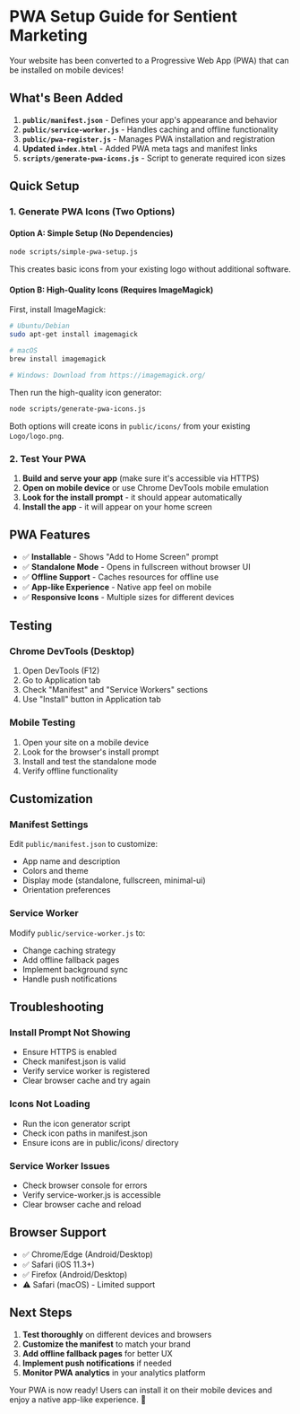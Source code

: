 # PWA Setup Guide for Sentient Marketing

Your website has been converted to a Progressive Web App (PWA) that can be installed on mobile devices!

## What's Been Added

1. **`public/manifest.json`** - Defines your app's appearance and behavior
2. **`public/service-worker.js`** - Handles caching and offline functionality  
3. **`public/pwa-register.js`** - Manages PWA installation and registration
4. **Updated `index.html`** - Added PWA meta tags and manifest links
5. **`scripts/generate-pwa-icons.js`** - Script to generate required icon sizes

## Quick Setup

### 1. Generate PWA Icons (Two Options)

#### Option A: Simple Setup (No Dependencies)
```bash
node scripts/simple-pwa-setup.js
```
This creates basic icons from your existing logo without additional software.

#### Option B: High-Quality Icons (Requires ImageMagick)
First, install ImageMagick:
```bash
# Ubuntu/Debian
sudo apt-get install imagemagick

# macOS
brew install imagemagick

# Windows: Download from https://imagemagick.org/
```

Then run the high-quality icon generator:
```bash
node scripts/generate-pwa-icons.js
```

Both options will create icons in `public/icons/` from your existing `Logo/logo.png`.

### 2. Test Your PWA

1. **Build and serve your app** (make sure it's accessible via HTTPS)
2. **Open on mobile device** or use Chrome DevTools mobile emulation
3. **Look for the install prompt** - it should appear automatically
4. **Install the app** - it will appear on your home screen

## PWA Features

- ✅ **Installable** - Shows "Add to Home Screen" prompt
- ✅ **Standalone Mode** - Opens in fullscreen without browser UI
- ✅ **Offline Support** - Caches resources for offline use
- ✅ **App-like Experience** - Native app feel on mobile
- ✅ **Responsive Icons** - Multiple sizes for different devices

## Testing

### Chrome DevTools (Desktop)
1. Open DevTools (F12)
2. Go to Application tab
3. Check "Manifest" and "Service Workers" sections
4. Use "Install" button in Application tab

### Mobile Testing
1. Open your site on a mobile device
2. Look for the browser's install prompt
3. Install and test the standalone mode
4. Verify offline functionality

## Customization

### Manifest Settings
Edit `public/manifest.json` to customize:
- App name and description
- Colors and theme
- Display mode (standalone, fullscreen, minimal-ui)
- Orientation preferences

### Service Worker
Modify `public/service-worker.js` to:
- Change caching strategy
- Add offline fallback pages
- Implement background sync
- Handle push notifications

## Troubleshooting

### Install Prompt Not Showing
- Ensure HTTPS is enabled
- Check manifest.json is valid
- Verify service worker is registered
- Clear browser cache and try again

### Icons Not Loading
- Run the icon generator script
- Check icon paths in manifest.json
- Ensure icons are in public/icons/ directory

### Service Worker Issues
- Check browser console for errors
- Verify service-worker.js is accessible
- Clear browser cache and reload

## Browser Support

- ✅ Chrome/Edge (Android/Desktop)
- ✅ Safari (iOS 11.3+)
- ✅ Firefox (Android/Desktop)
- ⚠️ Safari (macOS) - Limited support

## Next Steps

1. **Test thoroughly** on different devices and browsers
2. **Customize the manifest** to match your brand
3. **Add offline fallback pages** for better UX
4. **Implement push notifications** if needed
5. **Monitor PWA analytics** in your analytics platform

Your PWA is now ready! Users can install it on their mobile devices and enjoy a native app-like experience. 🎉
